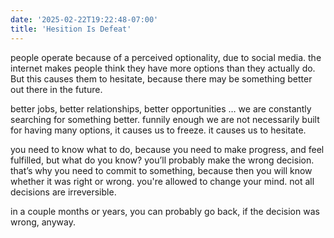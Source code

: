 ```yaml
---
date: '2025-02-22T19:22:48-07:00'
title: 'Hesition Is Defeat'
---
```


people operate because of a perceived optionality, due to social media. the internet makes people think they have more options than they actually do. But this causes them to hesitate, because there may be something better out there in the future.

better jobs, better relationships, better opportunities … we are constantly searching for something better. funnily enough we are not necessarily built for having many options, it causes us to freeze. it causes us to hesitate.

you need to know what to do, because you need to make progress, and feel fulfilled, but what do you know? you’ll probably make the wrong decision. that’s why you need to commit to something, because then you will know whether it was right or wrong. you're allowed to change your mind. not all decisions are irreversible.

in a couple months or years, you can probably go back, if the decision was wrong, anyway.